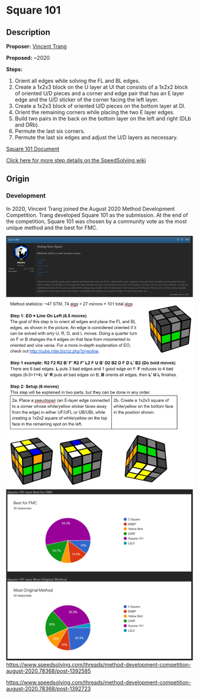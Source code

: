 # Square 101

## Description

**Proposer:** [Vincent Trang](CubingContributors/MethodDevelopers.md#trang-vincent-trangium)

**Proposed:** ~2020

**Steps:**

1. Orient all edges while solving the FL and BL edges.
2. Create a 1x2x3 block on the U layer at Ul that consists of a 1x2x2 block of oriented U/D pieces and a corner and edge pair that has an E layer edge and the U/D sticker of the corner facing the left layer.
3. Create a 1x2x3 block of oriented U/D pieces on the bottom layer at Dl.
4. Orient the remaining corners while placing the two E layer edges.
5. Build two pairs in the back on the bottom layer on the left and right (DLb and DRb).
6. Permute the last six corners.
7. Permute the last six edges and adjust the U/D layers as necessary.

[Square 101 Document](https://docs.google.com/document/d/1RSNk6LSQPGwZgh99ykikuBzfyra7tLY9UQiBTibRzLo/edit?usp=sharing)

[Click here for more step details on the SpeedSolving wiki](https://www.speedsolving.com/wiki/index.php?title=Square-101)

## Origin

### Development

In 2020, Vincent Trang joined the August 2020 Method Development Competition. Trang developed Square 101 as the submission. At the end of the competition, Square 101 was chosen by a community vote as the most unique method and the best for FMC.

![](img/Square101/Comp.png)
![](img/Square101/Doc.png)
![](img/Square101/Results.png)
https://www.speedsolving.com/threads/method-development-competition-august-2020.78368/post-1392585

https://www.speedsolving.com/threads/method-development-competition-august-2020.78368/post-1392723